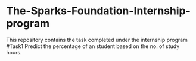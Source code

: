 # The-Sparks-Foundation-Internship-program
This repository contains the task completed under the internship program
#Task1
Predict the percentage of an student based on the no. of study hours.
